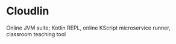 # Cloudlin
Online JVM suite; Kotlin REPL, online KScript microservice runner, classroom teaching tool
